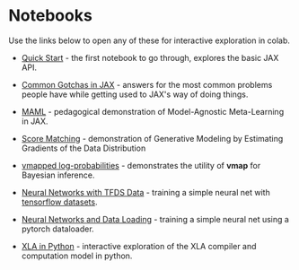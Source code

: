 # Notebooks

Use the links below to open any of these for interactive exploration in colab.

 - [Quick Start][quickstart] - the first notebook to go through, explores the basic JAX API.

 - [Common Gotchas in JAX][Common_Gotchas_in_JAX] - answers for the most common problems people have while getting used to JAX's way of doing things.

 - [MAML][maml] - pedagogical demonstration of Model-Agnostic Meta-Learning in JAX.

 - [Score Matching][gmegdd] - demonstration of Generative Modeling by Estimating Gradients of the Data Distribution

 - [vmapped log-probabilities][vmapped log-probs] - demonstrates the utility of __vmap__ for Bayesian inference.

 - [Neural Networks with TFDS Data][neural_network_with_tfds_data] - training a simple neural net with [tensorflow datasets][tfds].

 - [Neural Networks and Data Loading][neural_network_and_data_loading] - training a simple neural net using a pytorch dataloader.

 - [XLA in Python][XLA_in_Python] - interactive exploration of the XLA compiler and computation model in python.




[quickstart]:https://colab.sandbox.google.com/github/google/jax/blob/master/notebooks/quickstart.ipynb
[Common_Gotchas_in_JAX]:https://colab.sandbox.google.com/github/google/jax/blob/master/notebooks/Common_Gotchas_in_JAX.ipynb
[maml]:https://colab.sandbox.google.com/github/google/jax/blob/master/notebooks/maml.ipynb
[gmegdd]:https://colab.sandbox.google.com/github/google/jax/blob/master/notebooks/score_matching.ipynb
[vmapped log-probs]:https://colab.sandbox.google.com/github/google/jax/blob/master/notebooks/vmapped%20log-probs.ipynb
[neural_network_with_tfds_data]:https://colab.sandbox.google.com/github/google/jax/blob/master/notebooks/neural_network_with_tfds_data.ipynb
[neural_network_and_data_loading]:https://colab.sandbox.google.com/github/google/jax/blob/master/notebooks/neural_network_and_data_loading.ipynb
[XLA_in_Python]:https://colab.sandbox.google.com/github/google/jax/blob/master/notebooks/XLA_in_Python.ipynb
[tfds]:https://github.com/tensorflow/datasets

